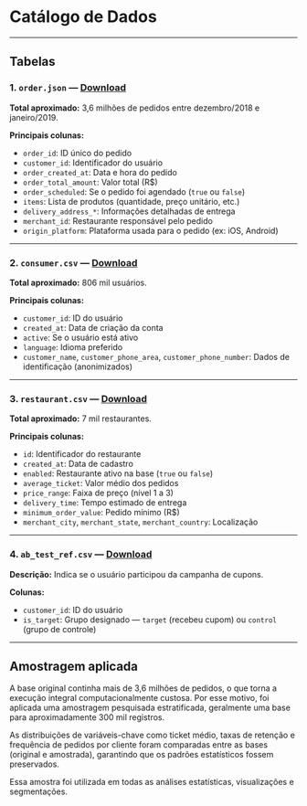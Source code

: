 #  Catálogo de Dados 

---

##  Tabelas 

### 1. `order.json` —  [Download](https://data-architect-test-source.s3-sa-east-1.amazonaws.com/order.json.gz)

**Total aproximado:** 3,6 milhões de pedidos entre dezembro/2018 e janeiro/2019.

**Principais colunas:**
- `order_id`: ID único do pedido
- `customer_id`: Identificador do usuário
- `order_created_at`: Data e hora do pedido
- `order_total_amount`: Valor total (R$)
- `order_scheduled`: Se o pedido foi agendado (`true` ou `false`)
- `items`: Lista de produtos (quantidade, preço unitário, etc.)
- `delivery_address_*`: Informações detalhadas de entrega
- `merchant_id`: Restaurante responsável pelo pedido
- `origin_platform`: Plataforma usada para o pedido (ex: iOS, Android)

---

### 2. `consumer.csv` —  [Download](https://data-architect-test-source.s3-sa-east-1.amazonaws.com/consumer.csv.gz)

**Total aproximado:** 806 mil usuários.

**Principais colunas:**
- `customer_id`: ID do usuário
- `created_at`: Data de criação da conta
- `active`: Se o usuário está ativo
- `language`: Idioma preferido
- `customer_name`, `customer_phone_area`, `customer_phone_number`: Dados de identificação (anonimizados)

---

### 3. `restaurant.csv` —  [Download](https://data-architect-test-source.s3-sa-east-1.amazonaws.com/restaurant.csv.gz)

**Total aproximado:** 7 mil restaurantes.

**Principais colunas:**
- `id`: Identificador do restaurante
- `created_at`: Data de cadastro
- `enabled`: Restaurante ativo na base (`true` ou `false`)
- `average_ticket`: Valor médio dos pedidos
- `price_range`: Faixa de preço (nível 1 a 3)
- `delivery_time`: Tempo estimado de entrega
- `minimum_order_value`: Pedido mínimo (R$)
- `merchant_city`, `merchant_state`, `merchant_country`: Localização

---

### 4. `ab_test_ref.csv` —  [Download](https://data-architect-test-source.s3-sa-east-1.amazonaws.com/ab_test_ref.tar.gz)

**Descrição:** Indica se o usuário participou da campanha de cupons.

**Colunas:**
- `customer_id`: ID do usuário
- `is_target`: Grupo designado — `target` (recebeu cupom) ou `control` (grupo de controle)

---

## Amostragem aplicada
A base original continha mais de 3,6 milhões de pedidos, o que torna a execução integral computacionalmente custosa. Por esse motivo, foi aplicada uma amostragem pesquisada estratificada, geralmente uma base para aproximadamente 300 mil registros.

As distribuições de variáveis-chave como ticket médio, taxas de retenção e frequência de pedidos por cliente foram comparadas entre as bases (original e amostrada), garantindo que os padrões estatísticos fossem preservados.

 Essa amostra foi utilizada em todas as análises estatísticas, visualizações e segmentações.




